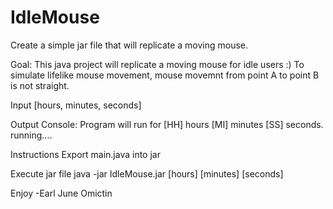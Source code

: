 # IdleMouse
Create a simple jar file that will replicate a moving mouse.

Goal:
This java project will replicate a moving mouse for idle users :)
To simulate lifelike mouse movement, mouse movemnt from point A to point B is not straight.

Input
[hours, minutes, seconds]

Output
Console:
Program will run for [HH] hours [MI] minutes [SS] seconds.
running....

Instructions
Export main.java into jar

Execute jar file
 java -jar IdleMouse.jar [hours] [minutes] [seconds]
 
Enjoy
-Earl June Omictin
